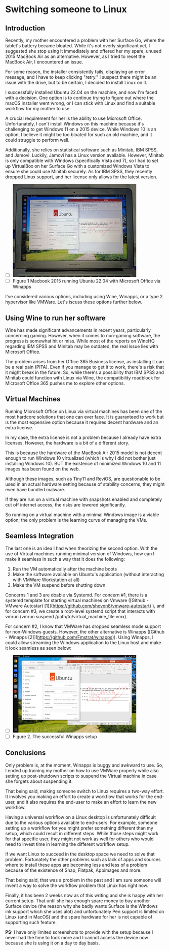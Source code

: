 # Switching someone to Linux

## Introduction

Recently, my mother encountered a problem with her Surface Go, where the tablet's battery became bloated. While it's not overly significant yet, I suggested she stop using it immediately and offered her my spare, unused 2015 MacBook Air as an alternative. However, as I tried to reset the MacBook Air, I encountered an issue.

For some reason, the installer consistently fails, displaying an error message, and I have to keep clicking "retry." I suspect there might be an issue with the drive, but to be certain, I decided to install Linux on it.

I successfully installed Ubuntu 22\.04 on the machine, and now I'm faced with a decision. One option is to continue trying to figure out where the macOS installer went wrong, or I can stick with Linux and find a suitable workflow for my mother to use.

A crucial requirement for her is the ability to use Microsoft Office. Unfortunately, I can't install Windows on this machine because it's challenging to get Windows 11 on a 2015 device. While Windows 10 is an option, I believe it might be too bloated for such an old machine, and it could struggle to perform well.

Additionally, she relies on statistical software such as Minitab, IBM SPSS, and Jamovi. Luckily, Jamovi has a Linux version available. However, Minitab is only compatible with Windows (specifically Vista and 7\), so I had to set up VirtualBox on her Surface Go with a customized Windows Vista to ensure she could use Minitab securely. As for IBM SPSS, they recently dropped Linux support, and her license only allows for the latest version.

- [ ] [![](images/macbook_2015_running_winapps_tmb.jpg)](images/macbook_2015_running_winapps.jpg)
- [ ] Figure 1 Macbook 2015 running Ubuntu 22\.04 with Microsoft Office via Winapps

I've considered various options, including using Wine, Winapps, or a type 2 hypervisor like VMWare. Let's iscuss these options further below.

## Using Wine to run her software


Wine has made significant advancements in recent years, particularly concerning gaming. However, when it comes to non\-gaming software, the progress is somewhat hit or miss. While most of the reports on WineHQ regarding IBM SPSS and Minitab may be outdated, the real issue lies with Microsoft Office.

The problem arises from her Office 365 Business license, as installing it can be a real pain (PITA). Even if you manage to get it to work, there's a risk that it might break in the future. So, while there's a possibility that IBM SPSS and Minitab could function with Linux via Wine, the compatibility roadblock for Microsoft Office 365 pushes me to explore other options.

## Virtual Machines

Running Microsoft Office on Linux via virtual machines has been one of the most hardcore solutions that one can ever face. It is guaranteed to work but is the most expensive option because it requires decent hardware and an extra license.

In my case, the extra license is not a problem because I already have extra licenses. However, the hardware is a bit of a different story.

This is because the hardware of the MacBook Air 2015 model is not decent enough to run Windows 10 virtualized (which is why I did not bother just installing Windows 10\). BUT the existence of minimized Windows 10 and 11 images has been found on the web.

Although these images, such as Tiny11 and ReviOS, are questionable to be used in an actual hardware setting because of stability concerns, they might even have bundled malware.

If they are run on a virtual machine with snapshots enabled and completely cut off internet access, the risks are lowered significantly.

So running on a virtual machine with a minimal Windows image is a viable option; the only problem is the learning curve of managing the VMs.

## Seamless Integration

The last one is an idea I had when theorizing the second option. With the use of Virtual machines running minimal version of Windows, how can I make it seamless in such a way that it does the following:

1. Run the VM automatically after the machine boots
2. Make the software available on Ubuntu's application (without interacting with VMWare Workstation at all)
3. Make the VM suspend before shutting down

Concerns 1 and 3 are doable via Systemd. For concern \#1, there is a systemd template for starting virtual machines on Vmware ([Github \- VMware Autostart \[1]](https://github.com/shovon8/vmware-autostart) ), and for concern \#3, we create a root\-level systemd script that interacts with vmrun (vmrun suspend /path/to/virtual\_machine\_file.vmx).

For concern \#2, I know that VMWare has dropped seamless mode support for non\-Windows guests. However, the other alternative is Winapps ([Github \- Winapps \[2]](https://github.com/Fmstrat/winapps)). Using Winapps, I could allow streaming the Windows application to the Linux host and make it look seamless as seen below:

- [ ] [![](images/ubuntu_winapps_linux_office_tmb.png)](images/ubuntu_winapps_linux_office.png)
- [ ] Figure 2\. The successful Winapps setup

## Conclusions

Only problem is, at the moment, Winapps is buggy and awkward to use. So, I ended up training my mother on how to use VMWare properly while also setting up post\-shutdown scripts to suspend the Virtual machine in case she forgets about suspending it.

That being said, making someone switch to Linux requires a two\-way effort. It involves you making an effort to create a workflow that works for the end\-user, and it also requires the end\-user to make an effort to learn the new workflow.

Having a universal workflow on a Linux desktop is unfortunately difficult due to the various options available to end\-users. For example, someone setting up a workflow for you might prefer something different than my setup, which could result in different steps. While those steps might work for that specific user, they might not work as well for others who would need to invest time in learning the different workflow setup.

If we want Linux to succeed in the desktop space we need to solve that problem. Fortunately the other problems such as lack of apps and sources where to install these apps are becoming less and less of a problem because of the existence of Snap, Flatpak, Appimages and more.

That being said, that was a problem in the past and I am sure someone will invent a way to solve the workflow problem that Linux has right now.

Finally, it has been 2 weeks now as of this writing and she is happy with her current setup. That until she has enough spare money to buy another Surface device (the reason why she badly wants Surface is the Windows ink support which she uses alot) and unfortunately Pen support is limited on Linux (and in MacOS) and the spare hardware for her is not capable of supporting such feature.

**PS:** I have only limited screenshots to provide with the setup because I never had the time to took more and I cannot access the device now because she is using it on a day to day basis.